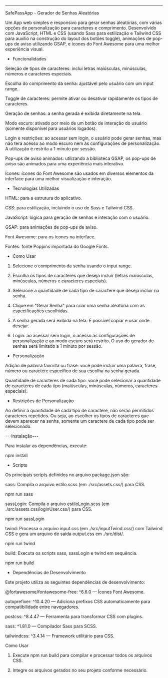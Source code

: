 ---------------------------------------------------------------------------------------------------------------------------------------------------------------
SafePassApp - Gerador de Senhas Aleatórias

Um App web simples e responsivo para gerar senhas aleatórias, com várias opções de personalização para caracteres e comprimento. Desenvolvido com JavaScript, HTML e CSS (usando Sass para estilização e Tailwind CSS para auxílio na construção do layout dos botões toggle), animações de pop-ups de aviso utilizando GSAP, e ícones do Font Awesome para uma melhor experiência visual.

* Funcionalidades

Seleção de tipos de caracteres: inclui letras maiúsculas, minúsculas, números e caracteres especiais.

Escolha do comprimento da senha: ajustável pelo usuário com um input range.

Toggle de caracteres: permite ativar ou desativar rapidamente os tipos de caracteres.

Geração de senhas: a senha gerada é exibida diretamente na tela.

Modo escuro: ativado por meio de um botão de interação do usuário (somente disponível para usuários logados).

Login e restrições: ao acessar sem login, o usuário pode gerar senhas, mas não terá acesso ao modo escuro nem às configurações de personalização. A utilização é restrita a 1 minuto por sessão.

Pop-ups de aviso animados: utilizando a biblioteca GSAP, os pop-ups de aviso são animados para uma experiência mais interativa.

Ícones: ícones do Font Awesome são usados em diversos elementos da interface para uma melhor visualização e interação.


* Tecnologias Utilizadas

HTML: para a estrutura do aplicativo.

CSS: para estilização, incluindo o uso de Sass e Tailwind CSS.

JavaScript: lógica para geração de senhas e interação com o usuário.

GSAP: para animações de pop-ups de aviso.

Font Awesome: para os ícones na interface.

Fontes: fonte Poppins importada do Google Fonts.


* Como Usar

1. Selecione o comprimento da senha usando o input range.


2. Escolha os tipos de caracteres que deseja incluir (letras maiúsculas, minúsculas, números e caracteres especiais).


3. Selecione a quantidade de cada tipo de caractere que deseja incluir na senha.


4. Clique em "Gerar Senha" para criar uma senha aleatória com as especificações escolhidas.


5. A senha gerada será exibida na tela. É possível copiar e usar onde desejar.


6. Login: ao acessar sem login, o acesso às configurações de personalização e ao modo escuro será restrito. O uso do gerador de senhas será limitado a 1 minuto por sessão.



* Personalização 

Adição de palavra favorita ou frase: você pode incluir uma palavra, frase, número ou caractere específico de sua escolha na senha gerada.

Quantidade de caracteres de cada tipo: você pode selecionar a quantidade de caracteres de cada tipo (maiúsculas, minúsculas, números, caracteres especiais).


* Restrições de Personalização

Ao definir a quantidade de cada tipo de caractere, não serão permitidos caracteres repetidos. Ou seja, ao escolher os tipos de caracteres que devem aparecer na senha, somente um caractere de cada tipo pode ser selecionado.

---Instalação---

Para instalar as dependências, execute:

npm install

* Scripts

Os principais scripts definidos no arquivo package.json são:

sass: Compila o arquivo estilo.scss (em ./src/assets.css/) para CSS.

npm run sass

sassLogin: Compila o arquivo estiloLogin.scss (em ./src/assets.css/loginUser.css/) para CSS.

npm run sassLogin

twind: Processa o arquivo input.css (em ./src/inputTwind.css/) com Tailwind CSS e gera um arquivo de saída output.css em ./src/dist/.

npm run twind

build: Executa os scripts sass, sassLogin e twind em sequência.

npm run build


* Dependências de Desenvolvimento

Este projeto utiliza as seguintes dependências de desenvolvimento:

@fortawesome/fontawesome-free: ^6.6.0 — Ícones Font Awesome.

autoprefixer: ^10.4.20 — Adiciona prefixos CSS automaticamente para compatibilidade entre navegadores.

postcss: ^8.4.47 — Ferramenta para transformar CSS com plugins.

sass: ^1.81.0 — Compilador Sass para SCSS.

tailwindcss: ^3.4.14 — Framework utilitário para CSS.


Como Usar

1. Execute npm run build para compilar e processar todos os arquivos CSS.


2. Integre os arquivos gerados no seu projeto conforme necessário.